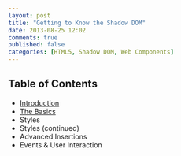```yaml
---
layout: post
title: "Getting to Know the Shadow DOM"
date: 2013-08-25 12:02
comments: true
published: false
categories: [HTML5, Shadow DOM, Web Components]
---
```


## Table of Contents

- [Introduction](/blog/2013/08/26/shadow-dom-introduction/)
- [The Basics](/blog/2013/08/27/shadow-dom-the-basics/)
- Styles
- Styles (continued)
- Advanced Insertions
- Events & User Interaction